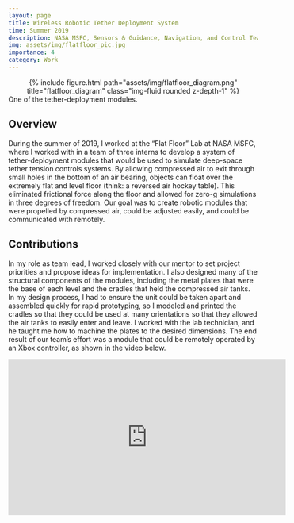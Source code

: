 ```yaml
---
layout: page
title: Wireless Robotic Tether Deployment System
time: Summer 2019
description: NASA MSFC, Sensors & Guidance, Navigation, and Control Team
img: assets/img/flatfloor_pic.jpg
importance: 4
category: Work
---
```


<div class="row">
    <div class="col">
        <center>{% include figure.html path="assets/img/flatfloor_diagram.png" title="flatfloor_diagram" class="img-fluid rounded z-depth-1" %}</center>
    </div>
</div>
<div class="caption">
    One of the tether-deployment modules.
</div>

## Overview
During the summer of 2019, I worked at the “Flat Floor” Lab at NASA MSFC, where I worked with in a team of three interns to develop a system of tether-deployment modules that would be used to simulate deep-space tether tension controls systems. By allowing compressed air to exit through small holes in the bottom of an air bearing, objects can float over the extremely flat and level floor (think: a reversed air hockey table). This eliminated frictional force along the floor and allowed for zero-g simulations in three degrees of freedom. Our goal was to create robotic modules that were propelled by compressed air, could be adjusted easily, and could be communicated with remotely.

## Contributions
In my role as team lead, I worked closely with our mentor to set project priorities and propose ideas for implementation. I also designed many of the structural components of the modules, including the metal plates that were the base of each level and the cradles that held the compressed air tanks. In my design process, I had to ensure the unit could be taken apart and assembled quickly for rapid prototyping, so I modeled and printed the cradles so that they could be used at many orientations so that they allowed the air tanks to easily enter and leave. I worked with the lab technician, and he taught me how to machine the plates to the desired dimensions. The end result of our team’s effort was a module that could be remotely operated by an Xbox controller, as shown in the video below.

<center><iframe width="560" height="315" src="https://www.youtube.com/embed/iTXhHc_8Mc0" title="YouTube video player" frameborder="0" allow="accelerometer; autoplay; clipboard-write; encrypted-media; gyroscope; picture-in-picture" allowfullscreen></iframe></center>